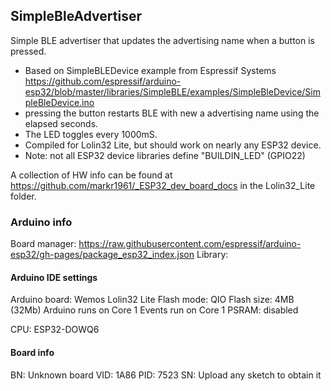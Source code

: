 ## SimpleBleAdvertiser
Simple BLE advertiser that updates the advertising name when a button is pressed.

- Based on SimpleBLEDevice example from Espressif Systems https://github.com/espressif/arduino-esp32/blob/master/libraries/SimpleBLE/examples/SimpleBleDevice/SimpleBleDevice.ino
- pressing the button restarts BLE with new a advertising name using the elapsed seconds.
- The LED toggles every 1000mS.
- Compiled for Lolin32 Lite, but should work on nearly any ESP32 device.
- Note: not all ESP32 device libraries define "BUILDIN_LED" (GPIO22)

A collection of HW info can be found at https://github.com/markr1961/_ESP32_dev_board_docs in the Lolin32_Lite folder. 

### Arduino info
Board manager:  https://raw.githubusercontent.com/espressif/arduino-esp32/gh-pages/package_esp32_index.json
Library:        

#### Arduino IDE settings
Arduino board:  Wemos Lolin32 Lite
Flash mode:     QIO
Flash size:     4MB (32Mb)
Arduino runs on Core 1
Events run on Core 1
PSRAM:          disabled

CPU:            ESP32-DOWQ6

#### Board info
BN:   Unknown board
VID:  1A86
PID:  7523
SN:   Upload any sketch to obtain it
